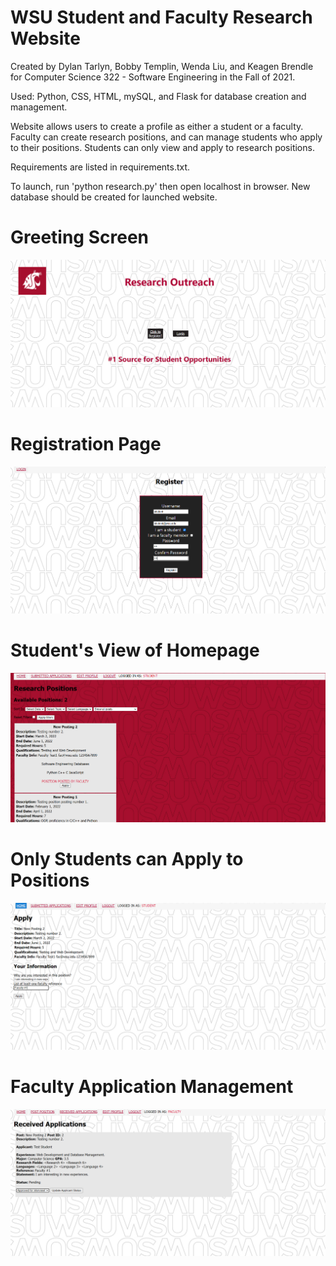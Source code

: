 # WSU Student and Faculty Research Website

Created by Dylan Tarlyn, Bobby Templin, Wenda Liu, and Keagen Brendle for Computer Science 322 - Software Engineering in the Fall of 2021.

Used: Python, CSS, HTML, mySQL, and Flask for database creation and management. 

Website allows users to create a profile as either a student or a faculty. Faculty can create research positions, and can manage students who apply to their positions. Students can only view and apply to research positions.

Requirements are listed in requirements.txt.

To launch, run 'python research.py' then open localhost in browser. New database should be created for launched website.

# Greeting Screen

![](greetingscreen.PNG)

# Registration Page

![](register.PNG)

# Student's View of Homepage

![](studentviewpos.PNG)

# Only Students can Apply to Positions

![](studentapplying.PNG)

# Faculty Application Management

![](facultyapps.PNG)
